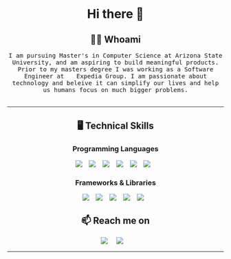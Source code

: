 <h1 align="center"> Hi there 👋 </h1>
<h2 align="center"> 👨‍💻 Whoami</h2>
<p align="center">
  <samp>I am pursuing Master's in Computer Science at Arizona State University, and am aspiring to build meaningful products. Prior to my masters degree I was working as a Software Engineer at <img src="https://s27.q4cdn.com/708721433/files/design/e-logo.svg" height="12px" alt=""> Expedia Group. I am passionate about technology and beleive it can simplify our lives and help us humans focus on much bigger problems.
  </samp>
  <br> <br>
</p>

<hr> 

<h2 align="center"> 🖥️ Technical Skills</h2>

<h3 align="center"> Programming Languages </h3>
<p align="center">
  <img src="https://img.shields.io/badge/python-3670A0?style=for-the-badge&logo=python&logoColor=ffdd54" />&nbsp;&nbsp;&nbsp;
  <img src="https://img.shields.io/badge/Java-ED8B00?style=for-the-badge&logo=openjdk&logoColor=white" />&nbsp;&nbsp;&nbsp;
  <img src="https://img.shields.io/badge/Javascript-f0db4f?style=for-the-badge&logo=javascript&logoColor=black" />&nbsp;&nbsp;&nbsp;
  <img src="https://img.shields.io/badge/C++-00599C?style=for-the-badge&logo=c%2B%2B&logoColor=white" />&nbsp;&nbsp;&nbsp;
  <img src="https://img.shields.io/badge/HTML5-E34F26?style=for-the-badge&logo=html5&logoColor=white" />&nbsp;&nbsp;&nbsp;
  <img src="https://img.shields.io/badge/MySQL-00000F?style=for-the-badge&logo=mysql&logoColor=white" />&nbsp;&nbsp;&nbsp;
</p>

<h3 align="center"> Frameworks & Libraries </h3>
<p align="center">
<!-- <img src="https://img.shields.io/badge/PyTorch-EE4C2C?style=for-the-badge&logo=pytorch&logoColor=white" />&nbsp;&nbsp;&nbsp; -->
<!--   <img src="https://img.shields.io/badge/Pandas-2C2D72?style=for-the-badge&logo=pandas&logoColor=white" />&nbsp;&nbsp;&nbsp;
<!--   <img src="https://img.shields.io/badge/Keras-FF0000?style=for-the-badge&logo=keras&logoColor=white" />&nbsp;&nbsp;&nbsp; -->
<!--   <img src="https://img.shields.io/badge/Numpy-777BB4?style=for-the-badge&logo=numpy&logoColor=white" />&nbsp;&nbsp;&nbsp; -->
  <img src="https://img.shields.io/badge/Spring-72A34A?style=for-the-badge&logo=spring&logoColor=white" />&nbsp;&nbsp;&nbsp;
  <img src="https://img.shields.io/badge/spark-D97832?style=for-the-badge&logo=apache-spark&logoColor=white" />&nbsp;&nbsp;&nbsp;
  <img src="https://img.shields.io/badge/TensorFlow-FF6F00?style=for-the-badge&logo=TensorFlow&logoColor=white" />&nbsp;&nbsp;&nbsp;
  <img src="https://img.shields.io/badge/Kafka-000000?style=for-the-badge&logo=apache-kafka&logoColor=white" />&nbsp;&nbsp;&nbsp;
<!--   <img src="https://img.shields.io/badge/scikit_learn-F7931E?style=for-the-badge&logo=scikit-learn&logoColor=white" />&nbsp;&nbsp;&nbsp; -->
  <img src="https://img.shields.io/badge/D3.js-BE6755?style=for-the-badge&logo=d3.js&logoColor=white" />&nbsp;&nbsp;&nbsp;
</p>

<h2  align="center">📫 Reach me on</h2>
<p align="center">
  <a target="_blank"href="https://www.linkedin.com/in/hsahdev/"><img src="https://img.shields.io/badge/linkedin-%230077B5.svg?&style=for-the-badge&logo=linkedin&logoColor=white" /></a>&nbsp;&nbsp;&nbsp;&nbsp;
  <a href="mailto:hsahdev@asu.edu?subject=Hello%20Harshdeep,%20From%20Github"><img src="https://img.shields.io/badge/gmail-%23D14836.svg?&style=for-the-badge&logo=gmail&logoColor=white" /></a>&nbsp;&nbsp;&nbsp;&nbsp;
</p>

<hr>

<!--
**hssahdev/hssahdev** is a ✨ _special_ ✨ repository because its `README.md` (this file) appears on your GitHub profile.


Here are some ideas to get you started:

- 🔭 I’m currently working on ...
- 🌱 I’m currently learning ...
- 👯 I’m looking to collaborate on ...
- 🤔 I’m looking for help with ...
- 💬 Ask me about ...
- 📫 How to reach me: ...
- 😄 Pronouns: ...
- ⚡ Fun fact: ...
-->
